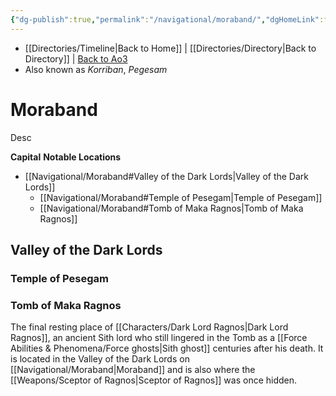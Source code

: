 ```yaml
---
{"dg-publish":true,"permalink":"/navigational/moraband/","dgHomeLink":false}
---
```


- [[Directories/Timeline\|Back to Home]] | [[Directories/Directory\|Back to Directory]] | [Back to Ao3](https://archiveofourown.org/works/19334440/chapters/45992584)
- Also known as *Korriban*, *Pegesam*

# Moraband
Desc

**Capital**
**Notable Locations**
- [[Navigational/Moraband#Valley of the Dark Lords\|Valley of the Dark Lords]]
	- [[Navigational/Moraband#Temple of Pesegam\|Temple of Pesegam]]
	- [[Navigational/Moraband#Tomb of Maka Ragnos\|Tomb of Maka Ragnos]] 

## Valley of the Dark Lords



### Temple of Pesegam


### Tomb of Maka Ragnos
The final resting place of [[Characters/Dark Lord Ragnos\|Dark Lord Ragnos]], an ancient Sith lord who still lingered in the Tomb as a [[Force Abilities & Phenomena/Force ghosts\|Sith ghost]] centuries after his death. It is located in the Valley of the Dark Lords on [[Navigational/Moraband\|Moraband]] and is also where the [[Weapons/Sceptor of Ragnos\|Sceptor of Ragnos]] was once hidden. 

